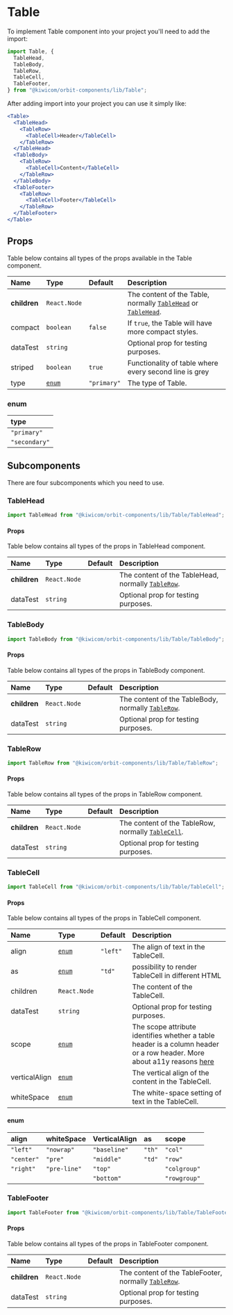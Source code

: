 # Table

To implement Table component into your project you'll need to add the import:

```jsx
import Table, {
  TableHead,
  TableBody,
  TableRow,
  TableCell,
  TableFooter,
} from "@kiwicom/orbit-components/lib/Table";
```

After adding import into your project you can use it simply like:

```jsx
<Table>
  <TableHead>
    <TableRow>
      <TableCell>Header</TableCell>
    </TableRow>
  </TableHead>
  <TableBody>
    <TableRow>
      <TableCell>Content</TableCell>
    </TableRow>
  </TableBody>
  <TableFooter>
    <TableRow>
      <TableCell>Footer</TableCell>
    </TableRow>
  </TableFooter>
</Table>
```

## Props

Table below contains all types of the props available in the Table component.

| Name         | Type            | Default     | Description                                                                                |
| :----------- | :-------------- | :---------- | :----------------------------------------------------------------------------------------- |
| **children** | `React.Node`    |             | The content of the Table, normally [`TableHead`](#tablehead) or [`TableHead`](#TableHead). |
| compact      | `boolean`       | `false`     | If `true`, the Table will have more compact styles.                                        |
| dataTest     | `string`        |             | Optional prop for testing purposes.                                                        |
| striped      | `boolean`       | `true`      | Functionality of table where every second line is grey                                     |
| type         | [`enum`](#enum) | `"primary"` | The type of Table.                                                                         |

### enum

| type          |
| :------------ |
| `"primary"`   |
| `"secondary"` |

## Subcomponents

There are four subcomponents which you need to use.

### TableHead

```jsx
import TableHead from "@kiwicom/orbit-components/lib/Table/TableHead";
```

#### Props

Table below contains all types of the props in TableHead component.

| Name         | Type         | Default | Description                                                     |
| :----------- | :----------- | :------ | :-------------------------------------------------------------- |
| **children** | `React.Node` |         | The content of the TableHead, normally [`TableRow`](#tablerow). |
| dataTest     | `string`     |         | Optional prop for testing purposes.                             |

### TableBody

```jsx
import TableBody from "@kiwicom/orbit-components/lib/Table/TableBody";
```

#### Props

Table below contains all types of the props in TableBody component.

| Name         | Type         | Default | Description                                                     |
| :----------- | :----------- | :------ | :-------------------------------------------------------------- |
| **children** | `React.Node` |         | The content of the TableBody, normally [`TableRow`](#tablerow). |
| dataTest     | `string`     |         | Optional prop for testing purposes.                             |

### TableRow

```jsx
import TableRow from "@kiwicom/orbit-components/lib/Table/TableRow";
```

#### Props

Table below contains all types of the props in TableRow component.

| Name         | Type         | Default | Description                                                      |
| :----------- | :----------- | :------ | :--------------------------------------------------------------- |
| **children** | `React.Node` |         | The content of the TableRow, normally [`TableCell`](#tablecell). |
| dataTest     | `string`     |         | Optional prop for testing purposes.                              |

### TableCell

```jsx
import TableCell from "@kiwicom/orbit-components/lib/Table/TableCell";
```

#### Props

Table below contains all types of the props in TableCell component.

| Name          | Type            | Default  | Description                                                                                                                                                         |
| :------------ | :-------------- | :------- | :------------------------------------------------------------------------------------------------------------------------------------------------------------------ |
| align         | [`enum`](#enum) | `"left"` | The align of text in the TableCell.                                                                                                                                 |
| as            | [`enum`](#enum) | `"td"`   | possibility to render TableCell in different HTML                                                                                                                   |
| children      | `React.Node`    |          | The content of the TableCell.                                                                                                                                       |
| dataTest      | `string`        |          | Optional prop for testing purposes.                                                                                                                                 |
| scope         | [`enum`](#enum) |          | The scope attribute identifies whether a table header is a column header or a row header. More about a11y reasons [here](https://webaim.org/techniques/tables/data) |
| verticalAlign | [`enum`](#enum) |          | The vertical align of the content in the TableCell.                                                                                                                 |
| whiteSpace    | [`enum`](#enum) |          | The white-space setting of text in the TableCell.                                                                                                                   |

#### enum

| align      | whiteSpace   | VerticalAlign | as     | scope        |
| :--------- | :----------- | ------------- | :----- | :----------- |
| `"left"`   | `"nowrap"`   | `"baseline"`  | `"th"` | `"col"`      |
| `"center"` | `"pre"`      | `"middle"`    | `"td"` | `"row"`      |
| `"right"`  | `"pre-line"` | `"top"`       |        | `"colgroup"` |
|            |              | `"bottom"`    |        | `"rowgroup"` |

### TableFooter

```jsx
import TableFooter from "@kiwicom/orbit-components/lib/Table/TableFooter";
```

#### Props

Table below contains all types of the props in TableFooter component.

| Name         | Type         | Default | Description                                                       |
| :----------- | :----------- | :------ | :---------------------------------------------------------------- |
| **children** | `React.Node` |         | The content of the TableFooter, normally [`TableRow`](#tablerow). |
| dataTest     | `string`     |         | Optional prop for testing purposes.                               |
